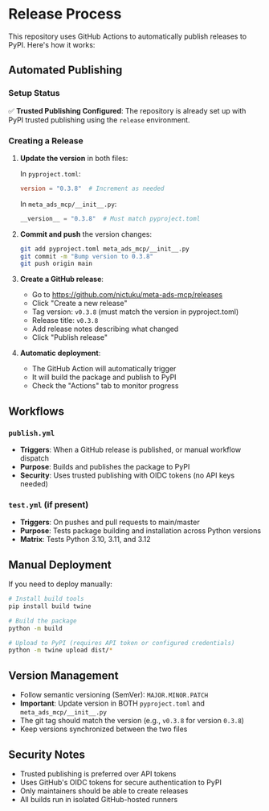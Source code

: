 # Release Process

This repository uses GitHub Actions to automatically publish releases to PyPI. Here's how it works:

## Automated Publishing

### Setup Status

✅ **Trusted Publishing Configured**: The repository is already set up with PyPI trusted publishing using the `release` environment.

### Creating a Release

1. **Update the version** in both files:
   
   In `pyproject.toml`:
   ```toml
   version = "0.3.8"  # Increment as needed
   ```
   
   In `meta_ads_mcp/__init__.py`:
   ```python
   __version__ = "0.3.8"  # Must match pyproject.toml
   ```

2. **Commit and push** the version changes:
   ```bash
   git add pyproject.toml meta_ads_mcp/__init__.py
   git commit -m "Bump version to 0.3.8"
   git push origin main
   ```

3. **Create a GitHub release**:
   - Go to https://github.com/nictuku/meta-ads-mcp/releases
   - Click "Create a new release"
   - Tag version: `v0.3.8` (must match the version in pyproject.toml)
   - Release title: `v0.3.8`
   - Add release notes describing what changed
   - Click "Publish release"

4. **Automatic deployment**:
   - The GitHub Action will automatically trigger
   - It will build the package and publish to PyPI
   - Check the "Actions" tab to monitor progress

## Workflows

### `publish.yml`
- **Triggers**: When a GitHub release is published, or manual workflow dispatch
- **Purpose**: Builds and publishes the package to PyPI
- **Security**: Uses trusted publishing with OIDC tokens (no API keys needed)

### `test.yml` (if present)
- **Triggers**: On pushes and pull requests to main/master
- **Purpose**: Tests package building and installation across Python versions
- **Matrix**: Tests Python 3.10, 3.11, and 3.12

## Manual Deployment

If you need to deploy manually:

```bash
# Install build tools
pip install build twine

# Build the package
python -m build

# Upload to PyPI (requires API token or configured credentials)
python -m twine upload dist/*
```

## Version Management

- Follow semantic versioning (SemVer): `MAJOR.MINOR.PATCH`
- **Important**: Update version in BOTH `pyproject.toml` and `meta_ads_mcp/__init__.py`
- The git tag should match the version (e.g., `v0.3.8` for version `0.3.8`)
- Keep versions synchronized between the two files

## Security Notes

- Trusted publishing is preferred over API tokens
- Uses GitHub's OIDC tokens for secure authentication to PyPI
- Only maintainers should be able to create releases
- All builds run in isolated GitHub-hosted runners 